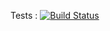 Tests : [![Build Status](https://travis-ci.com/Link-God/Algorithm.svg?branch=testing)](https://travis-ci.com/Link-God/Algorithm)
